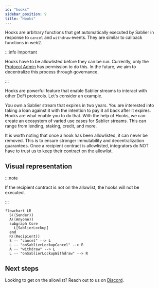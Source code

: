 ```yaml
---
id: "hooks"
sidebar_position: 9
title: "Hooks"
---
```


Hooks are arbitrary functions that get automatically executed by Sablier in response to `cancel` and `withdraw` events.
They are similar to callback functions in web2.

:::info Important

Hooks have to be allowlisted before they can be run. Currently, only the [Protocol Admin](/concepts/governance) has
permission to do this. In the future, we aim to decentralize this process through governance.

:::

Hooks are powerful feature that enable Sablier streams to interact with other DeFi protocols. Let's consider an example.

You own a Sablier stream that expires in two years. You are interested into taking a loan against it with the intention
to pay it all back after it expires. Hooks are what enable you to do that. With the help of Hooks, we can create an
ecosystem of varied use cases for Sablier streams. This can range from lending, staking, credit, and more.

It is worth noting that once a hook has been allowlisted, it can never be removed. This is to ensure stronger
immutability and decentralization guarantees. Once a recipient contract is allowlisted, integrators do NOT have to trust
us to keep their contract on the allowlist.

## Visual representation

:::note

If the recipient contract is not on the allowlist, the hooks will not be executed.

:::

```mermaid
flowchart LR
  S((Sender))
  A((Anyone))
  subgraph Core
    L[SablierLockup]
  end
  R((Recipient))
  S -- "cancel" --> L
  L -- "onSablierLockupCancel" --> R
  A -- "withdraw" --> L
  L -- "onSablierLockupWithdraw" --> R
```

## Next steps

Looking to get on the allowlist? Reach out to us on [Discord](https://discord.gg/bSwRCwWRsT).
